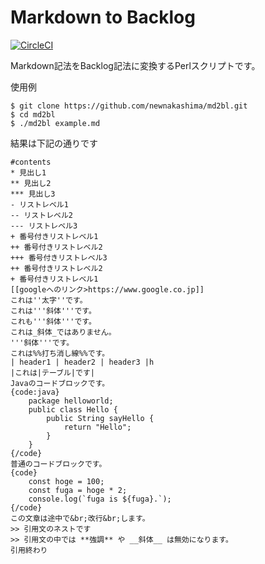 # Markdown to Backlog

[![CircleCI](https://circleci.com/gh/newnakashima/md2bl.svg?style=svg)](https://circleci.com/gh/newnakashima/md2bl)

Markdown記法をBacklog記法に変換するPerlスクリプトです。

使用例

```
$ git clone https://github.com/newnakashima/md2bl.git
$ cd md2bl
$ ./md2bl example.md
```

結果は下記の通りです

```
#contents
* 見出し1
** 見出し2
*** 見出し3
- リストレベル1
-- リストレベル2
--- リストレベル3
+ 番号付きリストレベル1
++ 番号付きリストレベル2
+++ 番号付きリストレベル3
++ 番号付きリストレベル2
+ 番号付きリストレベル1
[[googleへのリンク>https://www.google.co.jp]]
これは''太字''です。
これは'''斜体'''です。
これも'''斜体'''です。
これは_斜体_ではありません。
'''斜体'''です。
これは%%打ち消し線%%です。
| header1 | header2 | header3 |h
|これは|テーブル|です|
Javaのコードブロックです。
{code:java}
    package helloworld;
    public class Hello {
        public String sayHello {
            return "Hello";
        }
    }
{/code}
普通のコードブロックです。
{code}
    const hoge = 100;
    const fuga = hoge * 2;
    console.log(`fuga is ${fuga}.`);
{/code}
この文章は途中で&br;改行&br;します。
>> 引用文のネストです
>> 引用文の中では **強調** や __斜体__ は無効になります。
引用終わり
```

